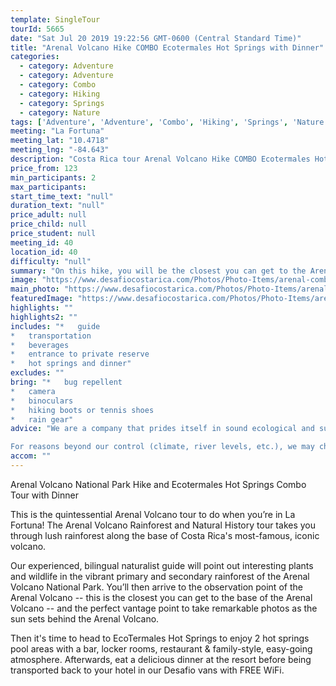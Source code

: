 ```yaml
---
template: SingleTour
tourId: 5665
date: "Sat Jul 20 2019 19:22:56 GMT-0600 (Central Standard Time)"
title: "Arenal Volcano Hike COMBO Ecotermales Hot Springs with Dinner"
categories: 
  - category: Adventure
  - category: Adventure
  - category: Combo
  - category: Hiking
  - category: Springs
  - category: Nature
tags: ['Adventure', 'Adventure', 'Combo', 'Hiking', 'Springs', 'Nature']
meeting: "La Fortuna"
meeting_lat: "10.4718"
meeting_lng: "-84.643"
description: "Costa Rica tour Arenal Volcano Hike COMBO Ecotermales Hot Springs with Dinner, id 5665"
price_from: 123
min_participants: 2
max_participants: 
start_time_text: "null"
duration_text: "null"
price_adult: null
price_child: null
price_student: null
meeting_id: 40
location_id: 40
difficulty: "null"
summary: "On this hike, you will be the closest you can get to the Arenal Volcano! Hike through lush rainforest with an experienced naturalist guide who will point out interesting plants and wildlife and tell you all you want to know about Costa Rican nature and history! After your hike, relax and soak in the Eco Termales Hot Springs and then enjoy a delicious dinner."
image: "https://www.desafiocostarica.com/Photos/Photo-Items/arenal-combo-tour-volcano-hike--ecotermales-hot-springs--dinner-1410978342.jpg"
main_photo: "https://www.desafiocostarica.com/Photos/Photo-Items/arenal-combo-tour-volcano-hike--ecotermales-hot-springs--dinner-1410978342.jpg"
featuredImage: "https://www.desafiocostarica.com/Photos/Photo-Items/arenal-combo-tour-volcano-hike--ecotermales-hot-springs--dinner-1410978342.jpg"
highlights: ""
highlights2: ""
includes: "*   guide
*   transportation
*   beverages
*   entrance to private reserve
*   hot springs and dinner"
excludes: ""
bring: "*   bug repellent
*   camera
*   binoculars
*   hiking boots or tennis shoes
*   rain gear"
advice: "We are a company that prides itself in sound ecological and sustainable tourism practices. We adhere to Costa Rica National Park guidelines to stay on authorized paths and do not permit the extraction of plants or the feeding of wild animals.Have a look at our Adventure Waiver if you have questions about our Costa Rica adventure tour policies.

For reasons beyond our control (climate, river levels, etc.), we may change to a more-suitable tour with an equal or similar adventure-appeal or offer other tour options so you don't miss out on a fun day in Costa Rica. We reserve the right to cancel a trip due to unfavorable conditions & will only run a tour according to our policies. Full refund is given if (on rare occasion) no tour is run. This adventure involves some inherent risk and physical exertion, so you must be in good physical conditions!"
accom: ""
---
```

Arenal Volcano National Park Hike and Ecotermales Hot Springs Combo Tour with Dinner

This is the quintessential Arenal Volcano tour to do when you’re in La Fortuna! The Arenal Volcano Rainforest and Natural History tour takes you through lush rainforest along the base of Costa Rica's most-famous, iconic volcano.

Our experienced, bilingual naturalist guide will point out interesting plants and wildlife in the vibrant primary and secondary rainforest of the Arenal Volcano National Park. You’ll then arrive to the observation point of the Arenal Volcano -- this is the closest you can get to the base of the Arenal Volcano -- and the perfect vantage point to take remarkable photos as the sun sets behind the Arenal Volcano.

Then it's time to head to EcoTermales Hot Springs to enjoy 2 hot springs pool areas with a bar, locker rooms, restaurant & family-style, easy-going atmosphere. Afterwards, eat a delicious dinner at the resort before being transported back to your hotel in our Desafio vans with FREE WiFi.